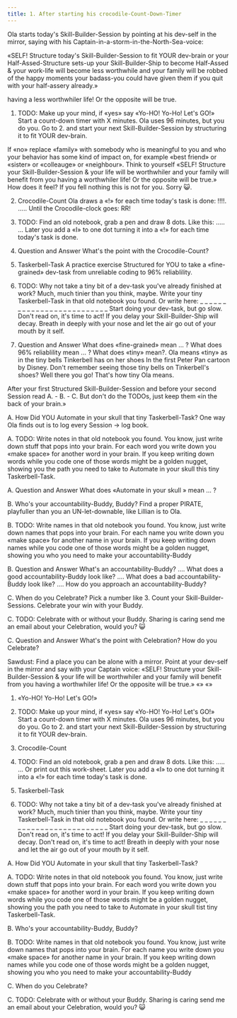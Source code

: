 ```yaml
---
title: 1. After starting his crocodile-Count-Down-Timer
---
```

Ola starts today's Skill-Builder-Session by pointing at his dev-self in the mirror, saying with his Captain-in-a-storm-in-the-North-Sea-voice:

«SELF! Structure today's Skill-Builder-Session to fit YOUR dev-brain or your Half-Assed-Structure sets-up your Skill-Builder-Ship to become Half-Assed & your work-life will become less worthwhile and your family
will be robbed of the happy moments your badass-you could have given them if you quit with your half-assery already.»


 having a less worthwhiler life! Or the opposite will be true.

1. TODO:
Make up your mind, if «yes» say «Yo-HO! Yo-Ho! Let's GO!»
Start a count-down timer with X minutes. Ola uses 96 minutes, but you do you.
Go to 2. and start your next Skill-Builder-Session by structuring it to fit YOUR dev-brain.

If «no» replace «family» with somebody who is meaningful to you and who your behavior has some kind of impact on, for example «best friend» or «sister» or «colleauge» or «neighbour».
Think to yourself «SELF! Structure your Skill-Builder-Session & your life will be worthwhiler and your family will benefit from you having a worthwhiler life! Or the opposite will be true.»
How does it feel? If you fell nothing this is not for you. Sorry 😺.

2. Crocodile-Count
Ola draws a «!» for each time today's task is done: !!!!. ..... Until the Crocodile-clock goes: RR!

2. TODO:
Find an old notebook, grab a pen and draw 8 dots. Like this: ..... ...
Later you add a «I» to one dot turning it into a «!» for each time today's task is done.

2. Question and Answer
What's the point with the Crocodile-Count?

3. Taskerbell-Task
A practice exercise Structured for YOU to take a «fine-grained» dev-task from unreliable coding to 96% reliablility.

3. TODO:
Why not take a tiny bit of a dev-task you've already finished at work?
Much, much tinier than you think, maybe.
Write your tiny Taskerbell-Task in that old notebook you found.
Or write here: _ _ _ _ _ _ _ _ _ _ _ _ _ _ _ _ _ _ _ _ _ _ _ _ _ _
Start doing your dev-task, but go slow.
Don't read on, it's time to act! If you delay your Skill-Builder-Ship will decay.
Breath in deeply with your nose and let the air go out of your mouth by it self.

3. Question and Answer
What does «fine-grained» mean ... ?
What does 96% reliablility mean ... ?
What does «tiny» mean?. Ola means «tiny» as in the tiny bells Tinkerbell has on her shoes In the first Peter Pan cartoon by Disney. Don't remember seeing those tiny bells on Tinkerbell's shoes? Well there you go! That's how tiny Ola means.

After your first Structured Skill-Builder-Session
and before your second Session read A. - B. - C. But don't do the TODOs, just keep them «in the back of your brain.»

A. How Did YOU Automate
in your skull that tiny Taskerbell-Task? One way Ola finds out is to log every Session -> log book.

A. TODO:
Write notes in that old notebook you found. You know, just write down stuff that pops into your brain. For each word you write down you «make space» for another word in your brain. If you keep writing down words while you code one of those words might be a golden nugget, showing you the path you need to take to Automate in your skull this tiny Taskerbell-Task.

A. Question and Answer
What does «Automate in your skull » mean ... ?

B. Who's your accountability-Buddy, Buddy?
Find a proper PIRATE, playfuller than you an UN-let-downable, like Lillian is to Ola.

B. TODO:
Write names in that old notebook you found. You know, just write down names that pops into your brain. For each name you write down you «make space» for another name in your brain. If you keep writing down names while you code one of those words might be a golden nugget, showing you who you need to make your accountability-Buddy

B. Question and Answer
What's an accountability-Buddy? ....
What does a good accountability-Buddy look like? ....
What does a bad accountability-Buddy look like? ....
How do you approach an accountability-Buddy?

C. When do you Celebrate?
Pick a number like 3. Count your Skill-Builder-Sessions. Celebrate your win with your Buddy.

C. TODO:
Celebrate with or without your Buddy.
Sharing is caring send me an email about your Celebration, would you? 😺

C. Question and Answer
What's the point with Celebration?
How do you Celebrate?


Sawdust:
Find a place you can be alone with a mirror. Point at your dev-self in the mirror and say with your Captain voice: «SELF! Structure your Skill-Builder-Session & your life will be worthwhiler and your family will benefit from you having a worthwhiler life! Or the opposite will be true.»
«»
«»


1. «Yo-HO! Yo-Ho! Let's GO!»

1. TODO:
Make up your mind, if «yes» say «Yo-HO! Yo-Ho! Let's GO!»
Start a count-down timer with X minutes. Ola uses 96 minutes, but you do you.
Go to 2. and start your next Skill-Builder-Session by structuring it to fit YOUR dev-brain.

2. Crocodile-Count

2. TODO:
Find an old notebook, grab a pen and draw 8 dots. Like this: ..... ...
Or print out this work-sheet.
Later you add a «I» to one dot turning it into a «!» for each time today's task is done.

3. Taskerbell-Task

3. TODO:
Why not take a tiny bit of a dev-task you've already finished at work? Much, much tinier than you think, maybe.
Write your tiny Taskerbell-Task in that old notebook you found.
Or write here: _ _ _ _ _ _ _ _ _ _ _ _ _ _ _ _ _ _ _ _ _ _ _ _ _ _
Start doing your dev-task, but go slow.
Don't read on, it's time to act! If you delay your Skill-Builder-Ship will decay.
Don't read on, it's time to act!
Breath in deeply with your nose and let the air go out of your mouth by it self.

A. How Did YOU Automate
in your skull that tiny Taskerbell-Task?

A. TODO:
Write notes in that old notebook you found. You know, just write down stuff that pops into your brain. For each word you write down you «make space» for another word in your brain. If you keep writing down words while you code one of those words might be a golden nugget, showing you the path you need to take to Automate in your skull tist tiny Taskerbell-Task.

B. Who's your accountability-Buddy, Buddy?

B. TODO:
Write names in that old notebook you found. You know, just write down names that pops into your brain. For each name you write down you «make space» for another name in your brain. If you keep writing down names while you code one of those words might be a golden nugget, showing you who you need to make your accountability-Buddy

C. When do you Celebrate?

C. TODO:
Celebrate with or without your Buddy.
Sharing is caring send me an email about your Celebration, would you? 😺